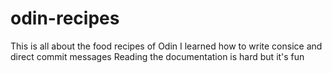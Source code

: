 # odin-recipes
This is all about the food recipes of Odin
I learned how to write consice and direct commit messages
Reading the documentation is hard but it's fun